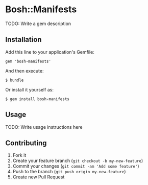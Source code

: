 # Bosh::Manifests

TODO: Write a gem description

## Installation

Add this line to your application's Gemfile:

    gem 'bosh-manifests'

And then execute:

    $ bundle

Or install it yourself as:

    $ gem install bosh-manifests

## Usage

TODO: Write usage instructions here

## Contributing

1. Fork it
2. Create your feature branch (`git checkout -b my-new-feature`)
3. Commit your changes (`git commit -am 'Add some feature'`)
4. Push to the branch (`git push origin my-new-feature`)
5. Create new Pull Request
